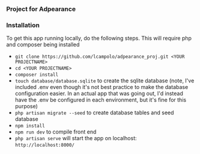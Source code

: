 ### Project for Adpearance

### Installation
To get this app running locally, do the following steps. This will require php and composer being installed
- `git clone https://github.com/lcampolo/adpearance_proj.git <YOUR PROJECTNAME>`
- `cd <YOUR PROJECTNAME>`
- `composer install`
- `touch database/database.sqlite` to create the sqlite database (note, I've included .env even though it's not best practice to make the database configuration easier. In an actual app that was going out, I'd instead have the .env be configured in each environment, but it's fine for this purpose)
- `php artisan migrate --seed` to create database tables and seed database
- `npm install`
- `npm run dev` to compile front end
- `php artisan serve` will start the app on localhost: `http://localhost:8000/`

